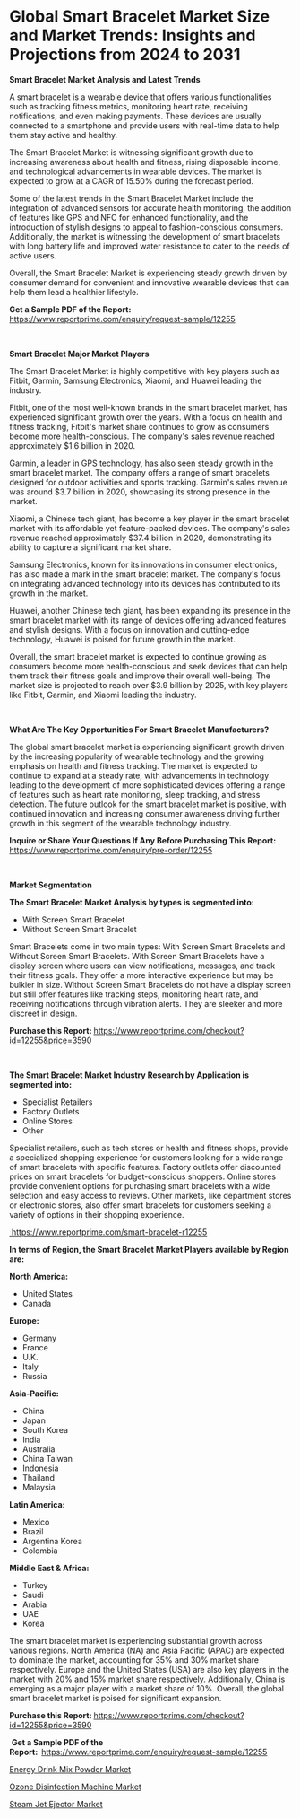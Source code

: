 <p><h1>Global Smart Bracelet Market Size and Market Trends: Insights and Projections from 2024 to 2031</h1></p><p><strong>Smart Bracelet Market Analysis and Latest Trends</strong></p>
<p><p>A smart bracelet is a wearable device that offers various functionalities such as tracking fitness metrics, monitoring heart rate, receiving notifications, and even making payments. These devices are usually connected to a smartphone and provide users with real-time data to help them stay active and healthy.</p><p>The Smart Bracelet Market is witnessing significant growth due to increasing awareness about health and fitness, rising disposable income, and technological advancements in wearable devices. The market is expected to grow at a CAGR of 15.50% during the forecast period.</p><p>Some of the latest trends in the Smart Bracelet Market include the integration of advanced sensors for accurate health monitoring, the addition of features like GPS and NFC for enhanced functionality, and the introduction of stylish designs to appeal to fashion-conscious consumers. Additionally, the market is witnessing the development of smart bracelets with long battery life and improved water resistance to cater to the needs of active users.</p><p>Overall, the Smart Bracelet Market is experiencing steady growth driven by consumer demand for convenient and innovative wearable devices that can help them lead a healthier lifestyle.</p></p>
<p><strong>Get a Sample PDF of the Report:&nbsp;</strong> <a href="https://www.reportprime.com/enquiry/request-sample/12255">https://www.reportprime.com/enquiry/request-sample/12255</a></p>
<p>&nbsp;</p>
<p><strong>Smart Bracelet Major Market Players</strong></p>
<p><p>The Smart Bracelet Market is highly competitive with key players such as Fitbit, Garmin, Samsung Electronics, Xiaomi, and Huawei leading the industry. </p><p>Fitbit, one of the most well-known brands in the smart bracelet market, has experienced significant growth over the years. With a focus on health and fitness tracking, Fitbit's market share continues to grow as consumers become more health-conscious. The company's sales revenue reached approximately $1.6 billion in 2020.</p><p>Garmin, a leader in GPS technology, has also seen steady growth in the smart bracelet market. The company offers a range of smart bracelets designed for outdoor activities and sports tracking. Garmin's sales revenue was around $3.7 billion in 2020, showcasing its strong presence in the market.</p><p>Xiaomi, a Chinese tech giant, has become a key player in the smart bracelet market with its affordable yet feature-packed devices. The company's sales revenue reached approximately $37.4 billion in 2020, demonstrating its ability to capture a significant market share.</p><p>Samsung Electronics, known for its innovations in consumer electronics, has also made a mark in the smart bracelet market. The company's focus on integrating advanced technology into its devices has contributed to its growth in the market. </p><p>Huawei, another Chinese tech giant, has been expanding its presence in the smart bracelet market with its range of devices offering advanced features and stylish designs. With a focus on innovation and cutting-edge technology, Huawei is poised for future growth in the market. </p><p>Overall, the smart bracelet market is expected to continue growing as consumers become more health-conscious and seek devices that can help them track their fitness goals and improve their overall well-being. The market size is projected to reach over $3.9 billion by 2025, with key players like Fitbit, Garmin, and Xiaomi leading the industry.</p></p>
<p>&nbsp;</p>
<p><strong>What Are The Key Opportunities For Smart Bracelet Manufacturers?</strong></p>
<p><p>The global smart bracelet market is experiencing significant growth driven by the increasing popularity of wearable technology and the growing emphasis on health and fitness tracking. The market is expected to continue to expand at a steady rate, with advancements in technology leading to the development of more sophisticated devices offering a range of features such as heart rate monitoring, sleep tracking, and stress detection. The future outlook for the smart bracelet market is positive, with continued innovation and increasing consumer awareness driving further growth in this segment of the wearable technology industry.</p></p>
<p><strong>Inquire or Share Your Questions If Any Before Purchasing This Report:</strong> <a href="https://www.reportprime.com/enquiry/pre-order/12255">https://www.reportprime.com/enquiry/pre-order/12255</a></p>
<p>&nbsp;</p>
<p><strong>Market Segmentation</strong></p>
<p><strong>The Smart Bracelet Market Analysis by types is segmented into:</strong></p>
<p><ul><li>With Screen Smart Bracelet</li><li>Without Screen Smart Bracelet</li></ul></p>
<p><p>Smart Bracelets come in two main types: With Screen Smart Bracelets and Without Screen Smart Bracelets. With Screen Smart Bracelets have a display screen where users can view notifications, messages, and track their fitness goals. They offer a more interactive experience but may be bulkier in size. Without Screen Smart Bracelets do not have a display screen but still offer features like tracking steps, monitoring heart rate, and receiving notifications through vibration alerts. They are sleeker and more discreet in design.</p></p>
<p><strong>Purchase this Report:&nbsp;</strong><a href="https://www.reportprime.com/checkout?id=12255&price=3590">https://www.reportprime.com/checkout?id=12255&price=3590</a></p>
<p>&nbsp;</p>
<p><strong>The Smart Bracelet Market Industry Research by Application is segmented into:</strong></p>
<p><ul><li>Specialist Retailers</li><li>Factory Outlets</li><li>Online Stores</li><li>Other</li></ul></p>
<p><p>Specialist retailers, such as tech stores or health and fitness shops, provide a specialized shopping experience for customers looking for a wide range of smart bracelets with specific features. Factory outlets offer discounted prices on smart bracelets for budget-conscious shoppers. Online stores provide convenient options for purchasing smart bracelets with a wide selection and easy access to reviews. Other markets, like department stores or electronic stores, also offer smart bracelets for customers seeking a variety of options in their shopping experience.</p></p>
<p><a href="https://www.reportprime.com/smart-bracelet-r12255">&nbsp;https://www.reportprime.com/smart-bracelet-r12255</a></p>
<p><strong>In terms of Region, the Smart Bracelet Market Players available by Region are:</strong></p>
<p>
    <p> <strong> North America: </strong>
        <ul>
            <li>United States</li>
            <li>Canada</li>
        </ul>
        </p> 
    <p> <strong> Europe: </strong>
        <ul>
            <li>Germany</li>
            <li>France</li>
            <li>U.K.</li>
            <li>Italy</li>
            <li>Russia</li>
        </ul>
        </p> 
    <p> <strong> Asia-Pacific: </strong>
        <ul>
            <li>China</li>
            <li>Japan</li>
            <li>South Korea</li>
            <li>India</li>
            <li>Australia</li>
            <li>China Taiwan</li>
            <li>Indonesia</li>
            <li>Thailand</li>
            <li>Malaysia</li>
        </ul>
        </p> 
    <p> <strong> Latin America: </strong>
        <ul>
            <li>Mexico</li>
            <li>Brazil</li>
            <li>Argentina Korea</li>
            <li>Colombia</li>
        </ul>
        </p> 
    <p> <strong> Middle East & Africa: </strong>
        <ul>
            <li>Turkey</li>
            <li>Saudi</li>
            <li>Arabia</li>
            <li>UAE</li>
            <li>Korea</li>
        </ul>
    </p>
    </p>
<p><p>The smart bracelet market is experiencing substantial growth across various regions. North America (NA) and Asia Pacific (APAC) are expected to dominate the market, accounting for 35% and 30% market share respectively. Europe and the United States (USA) are also key players in the market with 20% and 15% market share respectively. Additionally, China is emerging as a major player with a market share of 10%. Overall, the global smart bracelet market is poised for significant expansion.</p></p>
<p><strong>Purchase this Report: </strong><a href="https://www.reportprime.com/checkout?id=12255&price=3590">https://www.reportprime.com/checkout?id=12255&price=3590</a></p>
<p>&nbsp;<strong>Get a Sample PDF of the Report:&nbsp;&nbsp;</strong><a href="https://www.reportprime.com/enquiry/request-sample/12255">https://www.reportprime.com/enquiry/request-sample/12255</a></p>
<p><strong></strong></p>
<p><p><a href="https://www.linkedin.com/pulse/energy-drink-mix-powder-market-analysis-its-cagr-segmentation-fcttc">Energy Drink Mix Powder Market</a></p><p><a href="https://www.linkedin.com/pulse/ozone-disinfection-machine-market-size-reveals-best-yyr8c">Ozone Disinfection Machine Market</a></p><p><a href="https://www.linkedin.com/pulse/steam-jet-ejector-market-insight-trends-growth-forecasted-from-pckxc">Steam Jet Ejector Market</a></p></p>